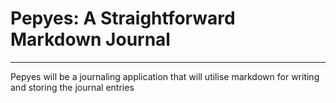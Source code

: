 # Pepyes: A Straightforward Markdown Journal
*********
Pepyes will be a journaling application that will utilise markdown for writing and storing the journal entries
